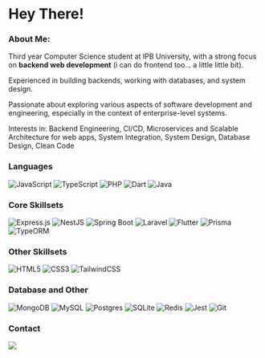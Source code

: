 <h1>
  Hey There!
</h1>

### About Me:
Third year Computer Science student at IPB University, with a strong focus on **backend web development** (i can do frontend too... a little little bit).

Experienced in building backends, working with databases, and system design.

Passionate about exploring various aspects of software development and engineering, especially in the context of enterprise-level systems.

Interests in: Backend Engineering, CI/CD, Microservices and Scalable Architecture for web apps, System Integration, System Design, Database Design, Clean Code

### Languages
![JavaScript](https://img.shields.io/badge/javascript-%23323330.svg?style=flat-square&logo=javascript&logoColor=%23F7DF1E)
![TypeScript](https://img.shields.io/badge/typescript-%23007ACC.svg?style=flat-square&logo=typescript&logoColor=white)
![PHP](https://img.shields.io/badge/php-%23777BB4.svg?style=flat-square&logo=php&logoColor=white)
![Dart](https://img.shields.io/badge/dart-%230175C2.svg?style=flat-square&logo=dart&logoColor=white)
![Java](https://img.shields.io/badge/Java-%23ED8B00.svg?logo=openjdk&logoColor=white)

### Core Skillsets
![Express.js](https://img.shields.io/badge/express.js-%23404d59.svg?style=flat-square&logo=express&logoColor=%2361DAFB)
![NestJS](https://img.shields.io/badge/Nest.js-%23E0234E.svg?style=flat-square&logo=nestjs&logoColor=white)
![Spring Boot](https://img.shields.io/badge/Spring%20Boot-6DB33F?logo=springboot&logoColor=fff)
![Laravel](https://img.shields.io/badge/laravel-%23FF2D20.svg?style=flat-square&logo=laravel&logoColor=white)
![Flutter](https://img.shields.io/badge/Flutter-%2302569B.svg?style=flat-square&logo=Flutter&logoColor=white)
![Prisma](https://img.shields.io/badge/Prisma-3982CE?style=flat-square&logo=Prisma&logoColor=white)
![TypeORM](https://img.shields.io/badge/TypeORM-FE0803?style=flat-square&logo=typeorm&logoColor=fff)

### Other Skillsets
![HTML5](https://img.shields.io/badge/html5-%23E34F26.svg?style=flat-square&logo=html5&logoColor=white)
![CSS3](https://img.shields.io/badge/css3-%231572B6.svg?style=flat-square&logo=css3&logoColor=white)
![TailwindCSS](https://img.shields.io/badge/tailwindcss-%2338B2AC.svg?style=flat-square&logo=tailwind-css&logoColor=white)

### Database and Other
![MongoDB](https://img.shields.io/badge/MongoDB-%234ea94b.svg?style=flat-square&logo=mongodb&logoColor=white)
![MySQL](https://img.shields.io/badge/mysql-4479A1.svg?style=flat-square&logo=mysql&logoColor=white)
![Postgres](https://img.shields.io/badge/postgres-%23316192.svg?style=flat-square&logo=postgresql&logoColor=white)
![SQLite](https://img.shields.io/badge/sqlite-%2307405e.svg?style=flat-square&logo=sqlite&logoColor=white)
![Redis](https://img.shields.io/badge/Redis-%23DD0031.svg?style=flat-square&logo=redis&logoColor=white)
![Jest](https://img.shields.io/badge/Jest-C21325?style=flat-square&logo=jest&logoColor=fff)
![Git](https://img.shields.io/badge/Git-F05032?style=flat-square&logo=git&logoColor=fff)

### Contact
<div id="badges">
  <a href="https://www.linkedin.com/in/aghnathasya/">
    <img src="https://img.shields.io/badge/LinkedIn-blue?logo=linkedin&logoColor=white&style=flat-square">
  </a>
</div>
